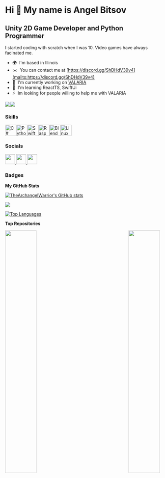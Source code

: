 Hi 👋 My name is Angel Bitsov
=============================

Unity 2D Game Developer and Python Programmer
---------------------------------------------

I started coding with scratch when I was 10. Video games have always facinated me.

* 🌍  I'm based in Illinois
* ✉️  You can contact me at [https://discord.gg/ShDHdV39v4](mailto:https://discord.gg/ShDHdV39v4)
* 🚀  I'm currently working on [VALARIA](http://github.com/TheArchangelWarrior/VALARIA)
* 🧠  I'm learning ReactTS, SwiftUi
* ⚡  Im looking for people willing to help me with VALARIA

<a href="https://www.github.com/TheArchangelWarrior" target="_blank" rel="noreferrer"><img
src="https://img.shields.io/github/followers/TheArchangelWarrior?logo=github&style=for-the-badge&color=3382ed&labelColor=1c1917" /></a><a href="https://www.twitch.tv/TheArchangelWarrior" target="_blank" rel="noreferrer"><img
src="https://img.shields.io/twitch/status/TheArchangelWarrior?logo=twitchsx&style=for-the-badge&color=3382ed&labelColor=1c1917&label=TWITCH+STATUS" /></a>

### Skills


<p align="left">
<a href="https://docs.microsoft.com/en-us/dotnet/csharp/" target="_blank" rel="noreferrer"><img src="https://raw.githubusercontent.com/danielcranney/readme-generator/main/public/icons/skills/csharp-colored.svg" width="36" height="36" alt="C#" /></a><a href="https://www.python.org/" target="_blank" rel="noreferrer"><img src="https://raw.githubusercontent.com/danielcranney/readme-generator/main/public/icons/skills/python-colored.svg" width="36" height="36" alt="Python" /></a><a href="https://developer.apple.com/swift/" target="_blank" rel="noreferrer"><img src="https://raw.githubusercontent.com/danielcranney/readme-generator/main/public/icons/skills/swift-colored.svg" width="36" height="36" alt="Swift" /></a><a href="https://www.raspberrypi.org/" target="_blank" rel="noreferrer"><img src="https://raw.githubusercontent.com/danielcranney/readme-generator/main/public/icons/skills/raspberrypi-colored.svg" width="36" height="36" alt="Raspberry Pi" /></a><a href="https://www.blender.org/" target="_blank" rel="noreferrer"><img src="https://raw.githubusercontent.com/danielcranney/readme-generator/main/public/icons/skills/blender-colored.svg" width="36" height="36" alt="Blender" /></a><a href="https://www.linux.org" target="_blank" rel="noreferrer"><img src="https://raw.githubusercontent.com/danielcranney/readme-generator/main/public/icons/skills/linux-colored.svg" width="36" height="36" alt="Linux" /></a>
</p>


### Socials

<p align="left"> <a href="https://discord.com/users/archangel_warrior" target="_blank" rel="noreferrer"> <picture> <source media="(prefers-color-scheme: dark)" srcset="undefined" /> <source media="(prefers-color-scheme: light)" srcset="https://raw.githubusercontent.com/danielcranney/readme-generator/main/public/icons/socials/discord.svg" /> <img src="https://raw.githubusercontent.com/danielcranney/readme-generator/main/public/icons/socials/discord.svg" width="32" height="32" /> </picture> </a> <a href="https://www.github.com/TheArchangelWarrior" target="_blank" rel="noreferrer"> <picture> <source media="(prefers-color-scheme: dark)" srcset="https://raw.githubusercontent.com/danielcranney/readme-generator/main/public/icons/socials/github-dark.svg" /> <source media="(prefers-color-scheme: light)" srcset="https://raw.githubusercontent.com/danielcranney/readme-generator/main/public/icons/socials/github.svg" /> <img src="https://raw.githubusercontent.com/danielcranney/readme-generator/main/public/icons/socials/github.svg" width="32" height="32" /> </picture> </a> <a href="https://www.twitch.tv/TheArchangelWarrior" target="_blank" rel="noreferrer"> <picture> <source media="(prefers-color-scheme: dark)" srcset="undefined" /> <source media="(prefers-color-scheme: light)" srcset="https://raw.githubusercontent.com/danielcranney/readme-generator/main/public/icons/socials/twitch.svg" /> <img src="https://raw.githubusercontent.com/danielcranney/readme-generator/main/public/icons/socials/twitch.svg" width="32" height="32" /> </picture> </a></p>

### Badges

<b>My GitHub Stats</b>

<a href="http://www.github.com/TheArchangelWarrior"><img src="https://github-readme-stats.vercel.app/api?username=TheArchangelWarrior&show_icons=true&hide=&count_private=true&title_color=3382ed&text_color=ffffff&icon_color=3382ed&bg_color=1c1917&hide_border=true&show_icons=true" alt="TheArchangelWarrior's GitHub stats" /></a>

<a href="http://www.github.com/TheArchangelWarrior"><img src="https://github-readme-streak-stats.herokuapp.com/?user=TheArchangelWarrior&stroke=ffffff&background=1c1917&ring=3382ed&fire=3382ed&currStreakNum=ffffff&currStreakLabel=3382ed&sideNums=ffffff&sideLabels=ffffff&dates=ffffff&hide_border=true" /></a>

<a href="https://github.com/TheArchangelWarrior" align="left"><img src="https://github-readme-stats.vercel.app/api/top-langs/?username=TheArchangelWarrior&langs_count=10&title_color=3382ed&text_color=ffffff&icon_color=3382ed&bg_color=1c1917&hide_border=true&locale=en&custom_title=Top%20%Languages" alt="Top Languages" /></a>

<b>Top Repositories</b>

<div width="100%" align="center"><a href="https://github.com/TheArchangelWarrior/VALARIA" align="left"><img align="left" width="45%" src="https://github-readme-stats.vercel.app/api/pin/?username=TheArchangelWarrior&repo=VALARIA&title_color=3382ed&text_color=ffffff&icon_color=3382ed&bg_color=1c1917&hide_border=true&locale=en" /></a><a href="https://github.com/TheArchangelWarrior/HerseyHackBot" align="right"><img align="right" width="45%" src="https://github-readme-stats.vercel.app/api/pin/?username=TheArchangelWarrior&repo=HerseyHackBot&title_color=3382ed&text_color=ffffff&icon_color=3382ed&bg_color=1c1917&hide_border=true&locale=en" /></a></div><br /><br /><br /><br /><br /><br /><br />
